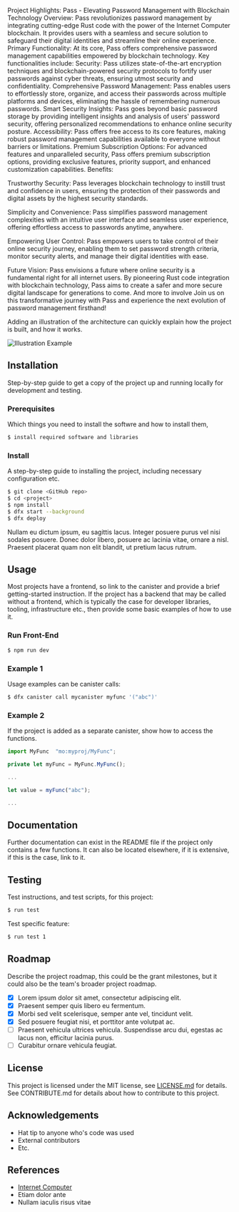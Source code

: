 Project Highlights: Pass - Elevating Password Management with Blockchain Technology
Overview: Pass revolutionizes password management by integrating cutting-edge Rust code with the power of the Internet Computer blockchain. It provides users with a seamless and secure solution to safeguard their digital identities and streamline their online experience.
Primary Functionality: At its core, Pass offers comprehensive password management capabilities empowered by blockchain technology. Key functionalities include:
Security: Pass utilizes state-of-the-art encryption techniques and blockchain-powered security protocols to fortify user passwords against cyber threats, ensuring utmost security and confidentiality.
Comprehensive Password Management: Pass enables users to effortlessly store, organize, and access their passwords across multiple platforms and devices, eliminating the hassle of remembering numerous passwords.
Smart Security Insights: Pass goes beyond basic password storage by providing intelligent insights and analysis of users' password security, offering personalized recommendations to enhance online security posture.
Accessibility: Pass offers free access to its core features, making robust password management capabilities available to everyone without barriers or limitations.
Premium Subscription Options: For advanced features and unparalleled security, Pass offers premium subscription options, providing exclusive features, priority support, and enhanced customization capabilities.
Benefits:

Trustworthy Security: Pass leverages blockchain technology to instill trust and confidence in users, ensuring the protection of their passwords and digital assets by the highest security standards.

Simplicity and Convenience: Pass simplifies password management complexities with an intuitive user interface and seamless user experience, offering effortless access to passwords anytime, anywhere.

Empowering User Control: Pass empowers users to take control of their online security journey, enabling them to set password strength criteria, monitor security alerts, and manage their digital identities with ease.

Future Vision: Pass envisions a future where online security is a fundamental right for all internet users. By pioneering Rust code integration with blockchain technology, Pass aims to create a safer and more secure digital landscape for generations to come.
And more to involve
Join us on this transformative journey with Pass and experience the next evolution of password management firsthand!




Adding an illustration of the architecture can quickly explain how the project is built, and how it works.

![Illustration Example](local-workflow.png)

## Installation
Step-by-step guide to get a copy of the project up and running locally for development and testing.

### Prerequisites
Which things you need to install the softwre and how to install them,

```bash
$ install required software and libraries
```

### Install
A step-by-step guide to installing the project, including necessary configuration etc.

```bash
$ git clone <GitHub repo>
$ cd <project>
$ npm install
$ dfx start --background
$ dfx deploy
```

Nullam eu dictum ipsum, eu sagittis lacus. Integer posuere purus vel nisi sodales posuere. Donec dolor libero, posuere ac lacinia vitae, ornare a nisl. Praesent placerat quam non elit blandit, ut pretium lacus rutrum.

## Usage
Most projects have a frontend, so link to the canister and provide a brief getting-started instruction. If the project has a backend that may be called without a frontend, which is typically the case for developer libraries, tooling, infrastructure etc., then provide some basic examples of how to use it.

### Run Front-End
```bash
$ npm run dev
```

### Example 1
Usage examples can be canister calls:

```bash
$ dfx canister call mycanister myfunc '("abc")'
```

### Example 2
If the project is added as a separate canister, show how to access the functions.

```javascript
import MyFunc  "mo:myproj/MyFunc";  

private let myFunc = MyFunc.MyFunc();

...

let value = myFunc("abc");

...
```

## Documentation
Further documentation can exist in the README file if the project only contains a few functions. It can also be located elsewhere, if it is extensive, if this is the case, link to it.

## Testing
Test instructions, and test scripts, for this project:

```bash
$ run test
```

Test specific feature:

```bash
$ run test 1
```

## Roadmap
Describe the project roadmap, this could be the grant milestones, but it could also be the team's broader project roadmap.

- [x] Lorem ipsum dolor sit amet, consectetur adipiscing elit.
- [x] Praesent semper quis libero eu fermentum.
- [x] Morbi sed velit scelerisque, semper ante vel, tincidunt velit.
- [x] Sed posuere feugiat nisi, et porttitor ante volutpat ac.
- [ ] Praesent vehicula ultrices vehicula. Suspendisse arcu dui, egestas ac lacus non, efficitur lacinia purus.
- [ ] Curabitur ornare vehicula feugiat.

## License
This project is licensed under the MIT license, see [LICENSE.md](https://github.com/IC-Pass/IC_Pass_Backend/blob/master/LICENCE) for details. See CONTRIBUTE.md for details about how to contribute to this project.

## Acknowledgements
- Hat tip to anyone who's code was used
- External contributors
- Etc.

## References
- [Internet Computer](https://internetcomputer.org)
- Etiam dolor ante
- Nullam iaculis risus vitae


